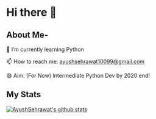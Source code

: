 # Hi there 👋

## About Me-
🌱 I’m currently learning Python

📫 How to reach me: ayushsehrawat10099@gmail.com

😄 Aim: (For Now) Intermediate Python Dev by 2020 end!


## My Stats
[![AyushSehrawat's github stats](https://github-readme-stats.vercel.app/api?username=AyushSehrawat&count_private=true&include_all_commits=true&theme=radical)](https://google.com)
